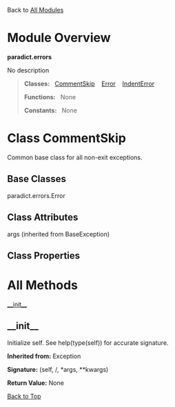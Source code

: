 Back to [All Modules](https://github.com/pyrustic/paradict/blob/master/docs/modules/README.md#readme)

# Module Overview

**paradict.errors**
 
No description

> **Classes:** &nbsp; [CommentSkip](https://github.com/pyrustic/paradict/blob/master/docs/modules/content/paradict.errors/content/classes/CommentSkip.md#class-commentskip) &nbsp;&nbsp; [Error](https://github.com/pyrustic/paradict/blob/master/docs/modules/content/paradict.errors/content/classes/Error.md#class-error) &nbsp;&nbsp; [IndentError](https://github.com/pyrustic/paradict/blob/master/docs/modules/content/paradict.errors/content/classes/IndentError.md#class-indenterror)
>
> **Functions:** &nbsp; None
>
> **Constants:** &nbsp; None

# Class CommentSkip
Common base class for all non-exit exceptions.

## Base Classes
paradict.errors.Error

## Class Attributes
args (inherited from BaseException)

## Class Properties


# All Methods
[\_\_init\_\_](#__init__)

## \_\_init\_\_
Initialize self.  See help(type(self)) for accurate signature.

**Inherited from:** Exception

**Signature:** (self, /, \*args, \*\*kwargs)





**Return Value:** None

[Back to Top](#module-overview)



